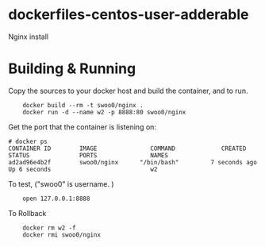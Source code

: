 # dockerfiles-centos-user-adderable
Nginx install

# Building & Running

Copy the sources to your docker host and build the container, and to run.
```
	docker build --rm -t swoo0/nginx .
	docker run -d --name w2 -p 8888:80 swoo0/nginx
```
Get the port that the container is listening on:

```
# docker ps
CONTAINER ID        IMAGE               COMMAND             CREATED             STATUS              PORTS               NAMES
ad2ad96e4b2f        swoo0/nginx      "/bin/bash"         7 seconds ago       Up 6 seconds                            w2
```

To test, ("swoo0" is username. )
```
	open 127.0.0.1:8888
```
To Rollback
```
    docker rm w2 -f
    docker rmi swoo0/nginx
```
